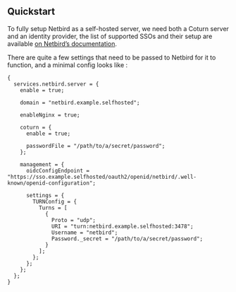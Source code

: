 ## Quickstart

To fully setup Netbird as a self-hosted server, we need both a Coturn server and an identity provider, the list of supported SSOs and their setup are available [on Netbird’s documentation](https://docs.netbird.io/selfhosted/selfhosted-guide#step-3-configure-identity-provider-idp).

There are quite a few settings that need to be passed to Netbird for it to function, and a minimal config looks like :

```programlisting
{
  services.netbird.server = {
    enable = true;

    domain = "netbird.example.selfhosted";

    enableNginx = true;

    coturn = {
      enable = true;

      passwordFile = "/path/to/a/secret/password";
    };

    management = {
      oidcConfigEndpoint = "https://sso.example.selfhosted/oauth2/openid/netbird/.well-known/openid-configuration";

      settings = {
        TURNConfig = {
          Turns = [
            {
              Proto = "udp";
              URI = "turn:netbird.example.selfhosted:3478";
              Username = "netbird";
              Password._secret = "/path/to/a/secret/password";
            }
          ];
        };
      };
    };
  };
}
```
